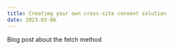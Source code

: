 ```yaml
---
title: Creatimg your own cross-site consent solution
date: 2023-03-06
---
```


Blog post about the fetch method
